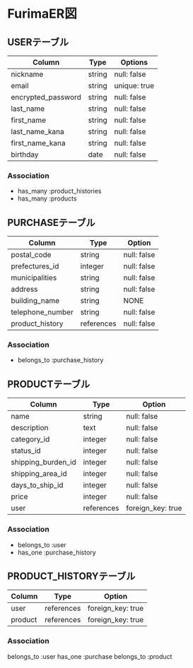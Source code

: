 # FurimaER図

## USERテーブル
  
| Column                | Type           | Options      |
|---------------------- | -------------- | ------------ |
| nickname              | string         | null: false  |
| email                 | string         | unique: true |
| encrypted_password    | string         | null: false  |
| last_name             | string         | null: false  |
| first_name            | string         | null: false  |
| last_name_kana        | string         | null: false  |
| first_name_kana       | string         | null: false  |
| birthday              | date           | null: false  |

### Association
- has_many :product_histories
- has_many :products

## PURCHASEテーブル

| Column           | Type       | Option       |
| ---------------- | ---------- | ------------ |
| postal_code      | string     | null: false  |
| prefectures_id   | integer    | null: false  |
| municipalities   | string     | null: false  |
| address          | string     | null: false  |
| building_name    | string     | NONE         |
| telephone_number | string     | null: false  |
| product_history  | references | null: false  |

### Association
- belongs_to :purchase_history


## PRODUCTテーブル

| Column             | Type                | Option            |
| ------------------ | ------------------- | ----------------- |
| name               | string              | null: false       |
| description        | text                | null: false       |
| category_id        | integer             | null: false       |
| status_id          | integer             | null: false       |
| shipping_burden_id | integer             | null: false       |
| shipping_area_id   | integer             | null: false       |
| days_to_ship_id    | integer             | null: false       |
| price              | integer             | null: false       |
| user               | references          | foreign_key: true |

### Association
- belongs_to :user
- has_one :purchase_history

## PRODUCT_HISTORYテーブル

| Column              | Type       | Option                |
| ------------------- | ---------- | --------------------- |
| user                | references | foreign_key: true     |
| product             | references | foreign_key: true     |

### Association
belongs_to :user
has_one :purchase
belongs_to :product